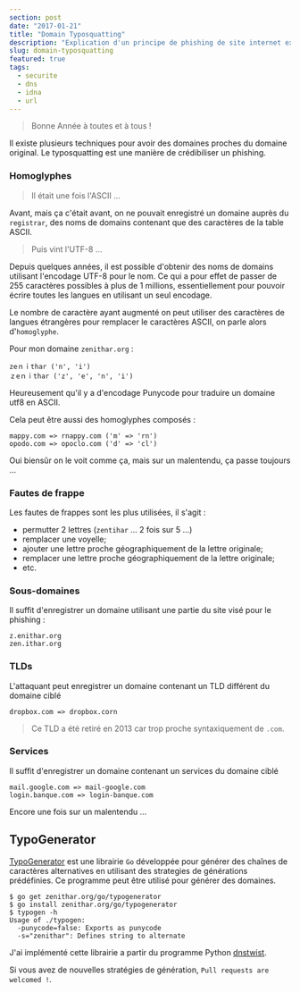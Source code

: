 ```yaml
---
section: post
date: "2017-01-21"
title: "Domain Typosquatting"
description: "Explication d'un principe de phishing de site internet exploitant la ressemblance des caractères pour tromper l'utilisateur."
slug: domain-typosquatting
featured: true
tags:
  - securite
  - dns
  - idna
  - url
---
```


> Bonne Année à toutes et à tous !

Il existe plusieurs techniques pour avoir des domaines proches du domaine
original. Le typosquatting est une manière de crédibiliser un phishing.

### Homoglyphes

> Il était une fois l'ASCII ...

Avant, mais ça c'était avant, on ne pouvait enregistré un domaine auprès du
`registrar`, des noms de domains contenant que des caractères de la table ASCII.

> Puis vint l'UTF-8 ...

Depuis quelques années, il est possible d'obtenir des noms de domains utilisant
l'encodage UTF-8 pour le nom. Ce qui a pour effet de passer de 255 caractères
possibles à plus de 1 millions, essentiellement pour pouvoir écrire toutes les
langues en utilisant un seul encodage.

Le nombre de caractère ayant augmenté on peut utiliser des caractères de langues
 étrangères pour remplacer le caractères ASCII, on parle alors d'`homoglyphe`.

Pour mon domaine `zenithar.org` :
```
zeｎｉthar ('n', 'i')
ｚеｎｉthar ('z', 'e', 'n', 'i')
```

Heureusement qu'il y a d'encodage Punycode pour traduire un domaine utf8 en ASCII.

Cela peut être aussi des homoglyphes composés :

```
mappy.com => rnappy.com ('m' => 'rn')
opodo.com => opoclo.com ('d' => 'cl')
```

Oui biensûr on le voit comme ça, mais sur un malentendu, ça passe toujours ...

### Fautes de frappe

Les fautes de frappes sont les plus utilisées, il s'agit :

  * permutter 2 lettres (`zentihar` ... 2 fois sur 5 ...)
  * remplacer une voyelle;
  * ajouter une lettre proche géographiquement de la lettre originale;
  * remplacer une lettre proche géographiquement de la lettre originale;
  * etc.

### Sous-domaines

Il suffit d'enregistrer un domaine utilisant une partie du site visé pour le
phishing :

```
z.enithar.org
zen.ithar.org
```

### TLDs

L'attaquant peut enregistrer un domaine contenant un TLD différent du domaine ciblé

```
dropbox.com => dropbox.corn
```

> Ce TLD a été retiré en 2013 car trop proche syntaxiquement de `.com`.

### Services

Il suffit d'enregistrer un domaine contenant un services du domaine ciblé

```
mail.google.com => mail-google.com
login.banque.com => login-banque.com
```

Encore une fois sur un malentendu ...

## TypoGenerator

[TypoGenerator](https://github.com/Zenithar/typogenerator
) est une librairie `Go` développée pour générer des chaînes de caractères
alternatives en utilisant des strategies de générations prédéfinies.
Ce programme peut être utilisé pour générer des domaines.

```
$ go get zenithar.org/go/typogenerator
$ go install zenithar.org/go/typogenerator
$ typogen -h
Usage of ./typogen:
  -punycode=false: Exports as punycode
  -s="zenithar": Defines string to alternate
```

J'ai implémenté cette librairie a partir du programme Python [dnstwist](https://github.com/elceef/dnstwist).

Si vous avez de nouvelles stratégies de génération, `Pull requests are welcomed !`.
